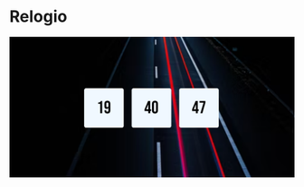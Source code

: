 # Relogio
![imagem relogio ](https://github.com/Sansanoski/Relogio/blob/master/Captura%20de%20tela%202022-04-22%20194117.png)
